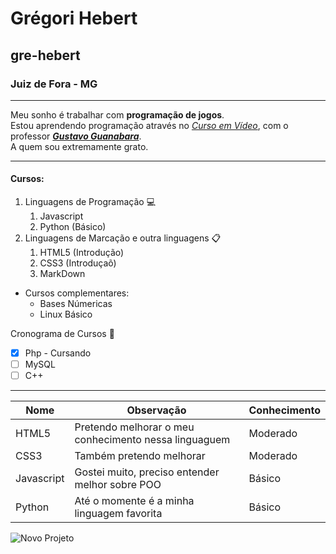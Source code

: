 # Grégori Hebert  
## gre-hebert 
### Juiz de Fora - MG  
---
Meu sonho é trabalhar com **programação de jogos**.  
Estou aprendendo programação através no [_Curso em Vídeo_](https://github.com/cursoemvideo), com o professor [__*Gustavo Guanabara*__](https://github.com/professorguanabara).  
A quem sou extremamente grato.
***
#### Cursos:  
1. Linguagens de Programação 💻
   1. Javascript 
   2. Python (Básico)
2. Linguagens de Marcação e outra linguagens 📋
   1. HTML5 (Introdução)
   3. CSS3 (Introduçaõ)
   4. MarkDown
* Cursos complementares:
   * Bases Númericas
   * Linux Básico
  
Cronograma de Cursos 🎯
- [x] Php - Cursando
- [ ] MySQL
- [ ] C++
---
Nome | Observação | Conhecimento
---|---|---|
HTML5 | Pretendo melhorar o meu conhecimento nessa linguaguem | Moderado|
CSS3 | Também pretendo melhorar | Moderado |
Javascript | Gostei muito, preciso entender melhor sobre POO | Básico
Python | Até o momente é a minha linguagem favorita | Básico
  
  ![Novo Projeto](https://user-images.githubusercontent.com/96366701/202116346-61b2d53d-8290-40b5-a730-c8d452367f93.png)
